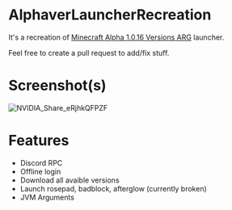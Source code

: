 # AlphaverLauncherRecreation
It's a recreation of [Minecraft Alpha 1.0.16 Versions ARG](https://www.youtube.com/@user-le2ev9cj8q) launcher.

Feel free to create a pull request to add/fix stuff.

# Screenshot(s)

![NVIDIA_Share_eRjhkQFPZF](https://user-images.githubusercontent.com/99086327/222897181-56bb209c-2bc7-4d39-86bd-78ef72136ebb.png)

 # Features
- Discord RPC
- Offline login
- Download all avaible versions
- Launch rosepad, badblock, afterglow (currently broken)
- JVM Arguments

